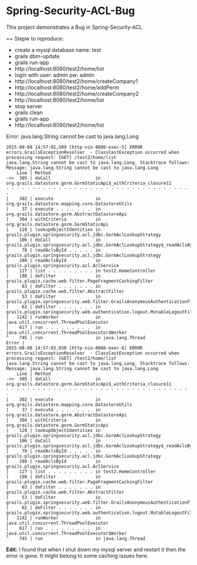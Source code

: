 # Spring-Security-ACL-Bug
This project demonstrates a Bug in Spring-Security-ACL

== Stepw to reproduce: 

- create a mysql database name: test
- grails dbm-update
- grails run-app
- http://localhost:8080/test2/home/list
- login with user: admin pw: admin
- http://localhost:8080/test2/home/createCompany1
- http://localhost:8080/test2/home/addPerm
- http://localhost:8080/test2/home/createCompany2
- http://localhost:8080/test2/home/list
- stop server
- grails clean
- grails run-app
- http://localhost:8080/test2/home/list


Error:  java.lang.String cannot be cast to java.lang.Long

```
2015-08-08 14:57:02,509 [http-nio-8080-exec-5] ERROR errors.GrailsExceptionResolver  - ClassCastException occurred when processing request: [GET] /test2/home/list
java.lang.String cannot be cast to java.lang.Long. Stacktrace follows:
Message: java.lang.String cannot be cast to java.lang.Long
    Line | Method
->>  305 | doCall                 in org.grails.datastore.gorm.GormStaticApi$_withCriteria_closure11
- - - - - - - - - - - - - - - - - - - - - - - - - - - - - - - - - - - - 
|    302 | execute                in org.grails.datastore.mapping.core.DatastoreUtils
|     37 | execute . . . . . . .  in org.grails.datastore.gorm.AbstractDatastoreApi
|    304 | withCriteria           in org.grails.datastore.gorm.GormStaticApi
|    128 | lookupObjectIdentities in grails.plugin.springsecurity.acl.jdbc.GormAclLookupStrategy
|    106 | doCall                 in grails.plugin.springsecurity.acl.jdbc.GormAclLookupStrategy$_readAclsById_closure1
|     78 | readAclsById . . . . . in grails.plugin.springsecurity.acl.jdbc.GormAclLookupStrategy
|    288 | readAclsById           in grails.plugin.springsecurity.acl.AclService
|    127 | list . . . . . . . . . in test2.HomeController
|    198 | doFilter               in grails.plugin.cache.web.filter.PageFragmentCachingFilter
|     63 | doFilter . . . . . . . in grails.plugin.cache.web.filter.AbstractFilter
|     53 | doFilter               in grails.plugin.springsecurity.web.filter.GrailsAnonymousAuthenticationFilter
|     62 | doFilter . . . . . . . in grails.plugin.springsecurity.web.authentication.logout.MutableLogoutFilter
|   1142 | runWorker              in java.util.concurrent.ThreadPoolExecutor
|    617 | run . . . . . . . . .  in java.util.concurrent.ThreadPoolExecutor$Worker
^    745 | run                    in java.lang.Thread
Error |
2015-08-08 14:57:03,030 [http-nio-8080-exec-6] ERROR errors.GrailsExceptionResolver  - ClassCastException occurred when processing request: [GET] /test2/home/list
java.lang.String cannot be cast to java.lang.Long. Stacktrace follows:
Message: java.lang.String cannot be cast to java.lang.Long
    Line | Method
->>  305 | doCall                 in org.grails.datastore.gorm.GormStaticApi$_withCriteria_closure11
- - - - - - - - - - - - - - - - - - - - - - - - - - - - - - - - - - - - 
|    302 | execute                in org.grails.datastore.mapping.core.DatastoreUtils
|     37 | execute . . . . . . .  in org.grails.datastore.gorm.AbstractDatastoreApi
|    304 | withCriteria           in org.grails.datastore.gorm.GormStaticApi
|    128 | lookupObjectIdentities in grails.plugin.springsecurity.acl.jdbc.GormAclLookupStrategy
|    106 | doCall                 in grails.plugin.springsecurity.acl.jdbc.GormAclLookupStrategy$_readAclsById_closure1
|     78 | readAclsById . . . . . in grails.plugin.springsecurity.acl.jdbc.GormAclLookupStrategy
|    288 | readAclsById           in grails.plugin.springsecurity.acl.AclService
|    127 | list . . . . . . . . . in test2.HomeController
|    198 | doFilter               in grails.plugin.cache.web.filter.PageFragmentCachingFilter
|     63 | doFilter . . . . . . . in grails.plugin.cache.web.filter.AbstractFilter
|     53 | doFilter               in grails.plugin.springsecurity.web.filter.GrailsAnonymousAuthenticationFilter
|     62 | doFilter . . . . . . . in grails.plugin.springsecurity.web.authentication.logout.MutableLogoutFilter
|   1142 | runWorker              in java.util.concurrent.ThreadPoolExecutor
|    617 | run . . . . . . . . .  in java.util.concurrent.ThreadPoolExecutor$Worker
^    745 | run                    in java.lang.Thread

```


**Edit:** I found that when I shut down my mysql server and restart it then the error is gone. It might belong to some caching issues here.
